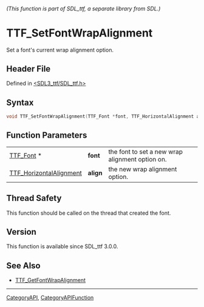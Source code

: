 ###### (This function is part of SDL_ttf, a separate library from SDL.)
# TTF_SetFontWrapAlignment

Set a font's current wrap alignment option.

## Header File

Defined in [<SDL3_ttf/SDL_ttf.h>](https://github.com/libsdl-org/SDL_ttf/blob/main/include/SDL3_ttf/SDL_ttf.h)

## Syntax

```c
void TTF_SetFontWrapAlignment(TTF_Font *font, TTF_HorizontalAlignment align);
```

## Function Parameters

|                                                    |           |                                                 |
| -------------------------------------------------- | --------- | ----------------------------------------------- |
| [TTF_Font](TTF_Font) *                             | **font**  | the font to set a new wrap alignment option on. |
| [TTF_HorizontalAlignment](TTF_HorizontalAlignment) | **align** | the new wrap alignment option.                  |

## Thread Safety

This function should be called on the thread that created the font.

## Version

This function is available since SDL_ttf 3.0.0.

## See Also

- [TTF_GetFontWrapAlignment](TTF_GetFontWrapAlignment)

----
[CategoryAPI](CategoryAPI), [CategoryAPIFunction](CategoryAPIFunction)

